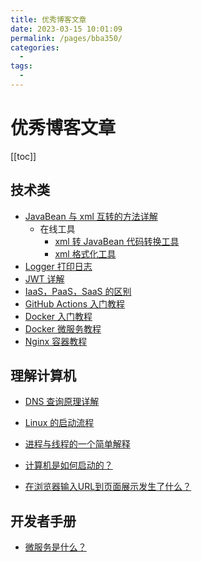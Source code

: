 ```yaml
---
title: 优秀博客文章
date: 2023-03-15 10:01:09
permalink: /pages/bba350/
categories:
  -  
tags:
  -  
---
```

# 优秀博客文章

[[toc]]

## 技术类

+ [JavaBean 与 xml 互转的方法详解](https://blog.csdn.net/guorui_java/article/details/113410664)
  + 在线工具
    + [xml 转 JavaBean 代码转换工具](https://www.xuhuhu.com/xml-to-java-converter.html)
    + [xml 格式化工具](https://c.runoob.com/front-end/710/)
+ [Logger 打印日志](https://blog.csdn.net/zalan01408980/article/details/79653386)
+ [JWT 详解](https://blog.csdn.net/weixin_45070175/article/details/118559272)
+ [IaaS，PaaS，SaaS 的区别](https://www.ruanyifeng.com/blog/2017/07/iaas-paas-saas.html)
+ [GitHub Actions 入门教程](https://www.ruanyifeng.com/blog/2019/09/getting-started-with-github-actions.html)
+ [Docker 入门教程](https://www.ruanyifeng.com/blog/2018/02/docker-tutorial.html)
+ [Docker 微服务教程](https://www.ruanyifeng.com/blog/2018/02/docker-wordpress-tutorial.html)
+ [Nginx 容器教程](https://www.ruanyifeng.com/blog/2018/02/nginx-docker.html)

## 理解计算机

+ [DNS 查询原理详解](https://www.ruanyifeng.com/blog/2022/08/dns-query.html)

+ [Linux 的启动流程](https://www.ruanyifeng.com/blog/2013/08/linux_boot_process.html)
+ [进程与线程的一个简单解释](https://www.ruanyifeng.com/blog/2013/04/processes_and_threads.html)

+ [计算机是如何启动的？](https://www.ruanyifeng.com/blog/2013/02/booting.html)

+ [在浏览器输入URL到页面展示发生了什么？](https://blog.csdn.net/JHXL_/article/details/125243612?spm=1001.2101.3001.6661.1&utm_medium=distribute.pc_relevant_t0.none-task-blog-2%7Edefault%7ECTRLIST%7ERate-1-125243612-blog-124364783.pc_relevant_recovery_v2&depth_1-utm_source=distribute.pc_relevant_t0.none-task-blog-2%7Edefault%7ECTRLIST%7ERate-1-125243612-blog-124364783.pc_relevant_recovery_v2&utm_relevant_index=1)

## 开发者手册

+ [微服务是什么？](https://www.ruanyifeng.com/blog/2022/04/microservice.html)

